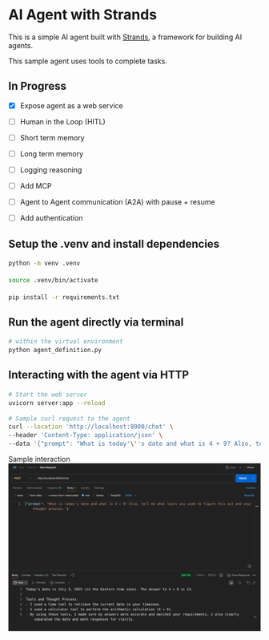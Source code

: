 # AI Agent with Strands

This is a simple AI agent built with [Strands](https://github.com/strands-agents/sdk-python), a framework for building AI agents.

This sample agent uses tools to complete tasks.

## In Progress
- [X] Expose agent as a web service
- [ ] Human in the Loop (HITL)
- [ ] Short term memory
- [ ] Long term memory
- [ ] Logging reasoning
- [ ] Add MCP
- [ ] Agent to Agent communication (A2A) with pause + resume
- [ ] Add authentication


## Setup the .venv and install dependencies

```bash
python -m venv .venv

source .venv/bin/activate

pip install -r requirements.txt
```

## Run the agent directly via terminal
```bash
# within the virtual environment
python agent_definition.py
```

## Interacting with the agent via HTTP
```bash
# Start the web server
uvicorn server:app --reload
```

```bash
# Sample curl request to the agent
curl --location 'http://localhost:8000/chat' \
--header 'Content-Type: application/json' \
--data '{"prompt": "What is today'\''s date and what is 4 + 9? Also, tell me what tools you used to figure this out and your thought process."}'
```

Sample interaction
![Simple Chat Request](images/http-chat-simple.png)